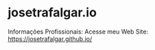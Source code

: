 # josetrafalgar.io
Informações Profissionais:
Acesse meu Web Site: https://josetrafalgar.github.io/

